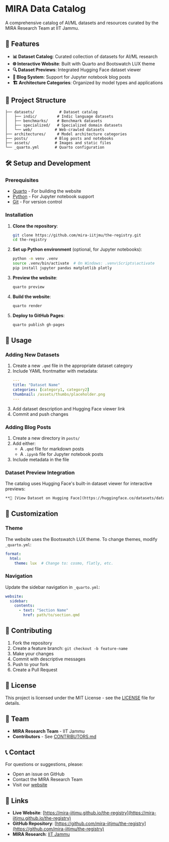 # MIRA Data Catalog

A comprehensive catalog of AI/ML datasets and resources curated by the MIRA Research Team at IIT Jammu.

## 🚀 Features

- **📊 Dataset Catalog**: Curated collection of datasets for AI/ML research
- **🌐 Interactive Website**: Built with Quarto and Bootswatch LUX theme
- **🔍 Dataset Previews**: Integrated Hugging Face dataset viewer
- **📝 Blog System**: Support for Jupyter notebook blog posts
- **🏗️ Architecture Categories**: Organized by model types and applications

## 📁 Project Structure

```
├── datasets/           # Dataset catalog
│   ├── indic/         # Indic language datasets
│   ├── benchmarks/    # Benchmark datasets
│   ├── specialized/   # Specialized domain datasets
│   └── web/          # Web-crawled datasets
├── architectures/     # Model architecture categories
├── posts/            # Blog posts and notebooks
├── assets/           # Images and static files
└── _quarto.yml       # Quarto configuration
```

## 🛠️ Setup and Development

### Prerequisites

- [Quarto](https://quarto.org/) - For building the website
- [Python](https://python.org/) - For Jupyter notebook support
- [Git](https://git-scm.com/) - For version control

### Installation

1. **Clone the repository**:
   ```bash
   git clone https://github.com/mira-iitjmu/the-registry.git
   cd the-registry
   ```

2. **Set up Python environment** (optional, for Jupyter notebooks):
   ```bash
   python -m venv .venv
   source .venv/bin/activate  # On Windows: .venv\Scripts\activate
   pip install jupyter pandas matplotlib plotly
   ```

3. **Preview the website**:
   ```bash
   quarto preview
   ```

4. **Build the website**:
   ```bash
   quarto render
   ```

5. **Deploy to GitHub Pages**:
   ```bash
   quarto publish gh-pages
   ```

## 📖 Usage

### Adding New Datasets

1. Create a new `.qmd` file in the appropriate dataset category
2. Include YAML frontmatter with metadata:
   ```yaml
   ---
   title: "Dataset Name"
   categories: [category1, category2]
   thumbnail: /assets/thumbs/placeholder.png
   ---
   ```
3. Add dataset description and Hugging Face viewer link
4. Commit and push changes

### Adding Blog Posts

1. Create a new directory in `posts/`
2. Add either:
   - A `.qmd` file for markdown posts
   - A `.ipynb` file for Jupyter notebook posts
3. Include metadata in the file

### Dataset Preview Integration

The catalog uses Hugging Face's built-in dataset viewer for interactive previews:

```markdown
**🔗 [View Dataset on Hugging Face](https://huggingface.co/datasets/dataset-name)**
```

## 🎨 Customization

### Theme

The website uses the Bootswatch LUX theme. To change themes, modify `_quarto.yml`:

```yaml
format:
  html:
    theme: lux  # Change to: cosmo, flatly, etc.
```

### Navigation

Update the sidebar navigation in `_quarto.yml`:

```yaml
website:
  sidebar:
    contents:
      - text: "Section Name"
        href: path/to/section.qmd
```

## 🤝 Contributing

1. Fork the repository
2. Create a feature branch: `git checkout -b feature-name`
3. Make your changes
4. Commit with descriptive messages
5. Push to your fork
6. Create a Pull Request

## 📄 License

This project is licensed under the MIT License - see the [LICENSE](LICENSE) file for details.

## 👥 Team

- **MIRA Research Team** - IIT Jammu
- **Contributors** - See [CONTRIBUTORS.md](CONTRIBUTORS.md)

## 📞 Contact

For questions or suggestions, please:
- Open an issue on GitHub
- Contact the MIRA Research Team
- Visit our [website](https://mira-iitjmu.github.io/the-registry)

## 🔗 Links

- **Live Website**: [https://mira-iitjmu.github.io/the-registry](https://mira-iitjmu.github.io/the-registry)
- **GitHub Repository**: [https://github.com/mira-iitjmu/the-registry](https://github.com/mira-iitjmu/the-registry)
- **MIRA Research**: [IIT Jammu](https://iitjammu.ac.in/)
